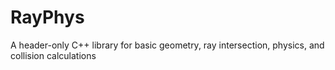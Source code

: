 # RayPhys
A header-only C++ library for basic geometry, ray intersection, physics, and collision calculations
